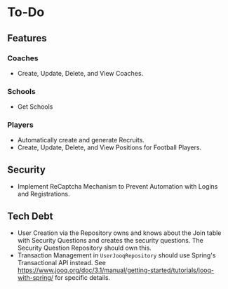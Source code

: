 # To-Do

## Features

### Coaches

- Create, Update, Delete, and View Coaches.

### Schools

- Get Schools

### Players

- Automatically create and generate Recruits.
- Create, Update, Delete, and View Positions for Football Players.

## Security

- Implement ReCaptcha Mechanism to Prevent Automation with Logins and Registrations.

## Tech Debt

- User Creation via the Repository owns and knows about the Join table with Security Questions and creates the
  security questions. The Security Question Repository should own this.
- Transaction Management in `UserJooqRepository` should use Spring's Transactional API instead. See https://www.jooq.org/doc/3.1/manual/getting-started/tutorials/jooq-with-spring/
  for specific details.
